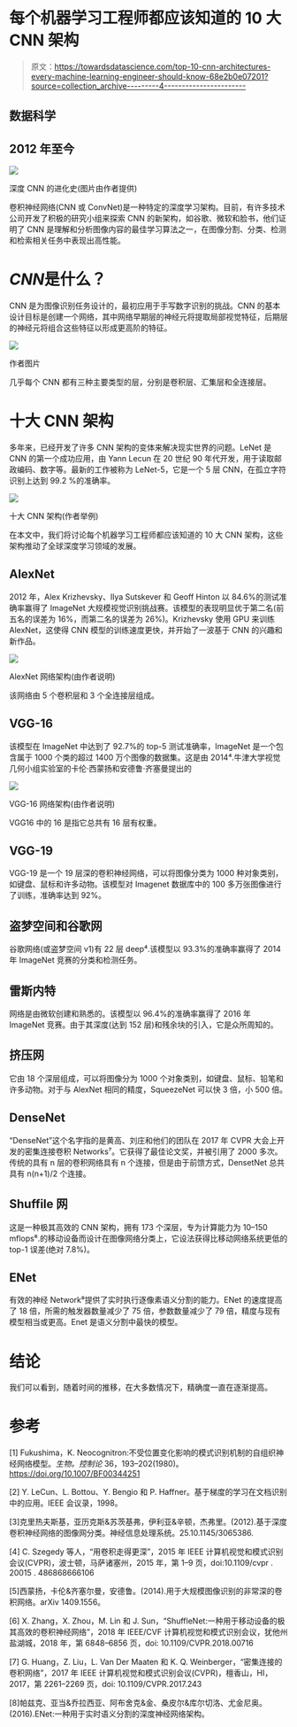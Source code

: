 # 每个机器学习工程师都应该知道的 10 大 CNN 架构

> 原文：<https://towardsdatascience.com/top-10-cnn-architectures-every-machine-learning-engineer-should-know-68e2b0e07201?source=collection_archive---------4----------------------->

## 数据科学

## 2012 年至今

![](img/14809287173f7d9664884c954b512218.png)

深度 CNN 的进化史(图片由作者提供)

卷积神经网络(CNN 或 ConvNet)是一种特定的深度学习架构。目前，有许多技术公司开发了积极的研究小组来探索 CNN 的新架构，如谷歌、微软和脸书，他们证明了 CNN 是理解和分析图像内容的最佳学习算法之一，在图像分割、分类、检测和检索相关任务中表现出高性能。

# *CNN*是什么？

CNN 是为图像识别任务设计的，最初应用于手写数字识别的挑战。CNN 的基本设计目标是创建一个网络，其中网络早期层的神经元将提取局部视觉特征，后期层的神经元将组合这些特征以形成更高阶的特征。

![](img/ce7b027d57af476742a40b0e750a31c2.png)

作者图片

几乎每个 CNN 都有三种主要类型的层，分别是卷积层、汇集层和全连接层。

# 十大 CNN 架构

多年来，已经开发了许多 CNN 架构的变体来解决现实世界的问题。LeNet 是 CNN 的第一个成功应用，由 Yann Lecun 在 20 世纪 90 年代开发，用于读取邮政编码、数字等。最新的工作被称为 LeNet-5，它是一个 5 层 CNN，在孤立字符识别上达到 99.2 %的准确率。

![](img/dc3a84635ff45cc909116214eb7f7522.png)

十大 CNN 架构(作者举例)

在本文中，我们将讨论每个机器学习工程师都应该知道的 10 大 CNN 架构，这些架构推动了全球深度学习领域的发展。

## AlexNet

2012 年，Alex Krizhevsky、Ilya Sutskever 和 Geoff Hinton 以 84.6%的测试准确率赢得了 ImageNet 大规模视觉识别挑战赛。该模型的表现明显优于第二名(前五名的误差为 16%，而第二名的误差为 26%)。Krizhevsky 使用 GPU 来训练 AlexNet，这使得 CNN 模型的训练速度更快，并开始了一波基于 CNN 的兴趣和新作品。

![](img/1c4e38aa7dfae9784c6153e192520863.png)

AlexNet 网络架构(由作者说明)

该网络由 5 个卷积层和 3 个全连接层组成。

## VGG-16

该模型在 ImageNet 中达到了 92.7%的 top-5 测试准确率，ImageNet 是一个包含属于 1000 个类的超过 1400 万个图像的数据集。这是由 2014⁴.牛津大学视觉几何小组实验室的卡伦·西蒙扬和安德鲁·齐塞曼提出的

![](img/52b39e5cb692110002f0a242257ba164.png)

VGG-16 网络架构(由作者说明)

VGG16 中的 16 是指它总共有 16 层有权重。

## VGG-19

VGG-19 是一个 19 层深的卷积神经网络，可以将图像分类为 1000 种对象类别，如键盘、鼠标和许多动物。该模型对 Imagenet 数据库中的 100 多万张图像进行了训练，准确率达到 92%。

## 盗梦空间和谷歌网

谷歌网络(或盗梦空间 v1)有 22 层 deep⁴.该模型以 93.3%的准确率赢得了 2014 年 ImageNet 竞赛的分类和检测任务。

## 雷斯内特

网络是由微软创建和熟悉的。该模型以 96.4%的准确率赢得了 2016 年 ImageNet 竞赛。由于其深度(达到 152 层)和残余块的引入，它是众所周知的。

## 挤压网

它由 18 个深层组成，可以将图像分为 1000 个对象类别，如键盘、鼠标、铅笔和许多动物。对于与 AlexNet 相同的精度，SqueezeNet 可以快 3 倍，小 500 倍。

## DenseNet

“DenseNet”这个名字指的是黄高、刘庄和他们的团队在 2017 年 CVPR 大会上开发的密集连接卷积 Networks⁷。它获得了最佳论文奖，并被引用了 2000 多次。传统的具有 n 层的卷积网络具有 n 个连接，但是由于前馈方式，DensetNet 总共具有 n(n+1)/2 个连接。

## Shuffile 网

这是一种极其高效的 CNN 架构，拥有 173 个深层，专为计算能力为 10–150 mflops⁶.的移动设备而设计在图像网络分类上，它设法获得比移动网络系统更低的 top-1 误差(绝对 7.8%)。

## ENet

有效的神经 Network⁸提供了实时执行逐像素语义分割的能力。ENet 的速度提高了 18 倍，所需的触发器数量减少了 75 倍，参数数量减少了 79 倍，精度与现有模型相当或更高。Enet 是语义分割中最快的模型。

# 结论

我们可以看到，随着时间的推移，在大多数情况下，精确度一直在逐渐提高。

# 参考

[1] Fukushima，K. Neocognitron:不受位置变化影响的模式识别机制的自组织神经网络模型。*生物。控制论* 36，193–202(1980)。https://doi.org/10.1007/BF00344251

[2] Y. LeCun、L. Bottou、Y. Bengio 和 P. Haffner。基于梯度的学习在文档识别中的应用。IEEE 会议录，1998。

[3]克里热夫斯基，亚历克斯&苏茨基弗，伊利亚&辛顿，杰弗里。(2012).基于深度卷积神经网络的图像网分类。神经信息处理系统。25.10.1145/3065386.

[4] C. Szegedy 等人，“用卷积走得更深”，2015 年 IEEE 计算机视觉和模式识别会议(CVPR)，波士顿，马萨诸塞州，2015 年，第 1–9 页，doi:10.1109/cvpr . 20015 . 486868666106

[5]西蒙扬，卡伦&齐塞尔曼，安德鲁。(2014).用于大规模图像识别的非常深的卷积网络。arXiv 1409.1556。

[6] X. Zhang，X. Zhou，M. Lin 和 J. Sun，“ShuffleNet:一种用于移动设备的极其高效的卷积神经网络”，2018 年 IEEE/CVF 计算机视觉和模式识别会议，犹他州盐湖城，2018 年，第 6848–6856 页，doi: 10.1109/CVPR.2018.00716

[7] G. Huang，Z. Liu，L. Van Der Maaten 和 K. Q. Weinberger，“密集连接的卷积网络”，2017 年 IEEE 计算机视觉和模式识别会议(CVPR)，檀香山，HI，2017，第 2261–2269 页，doi: 10.1109/CVPR.2017.243

[8]帕兹克、亚当&乔拉西亚、阿布舍克&金、桑皮尔&库尔切洛、尤金尼奥。(2016).ENet:一种用于实时语义分割的深度神经网络架构。